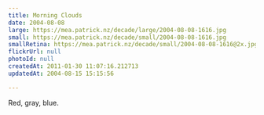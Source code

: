 ```yaml
---
title: Morning Clouds
date: 2004-08-08
large: https://mea.patrick.nz/decade/large/2004-08-08-1616.jpg
small: https://mea.patrick.nz/decade/small/2004-08-08-1616.jpg
smallRetina: https://mea.patrick.nz/decade/small/2004-08-08-1616@2x.jpg
flickrUrl: null
photoId: null
createdAt: 2011-01-30 11:07:16.212713
updatedAt: 2004-08-15 15:15:56

---
```

Red, gray, blue.
